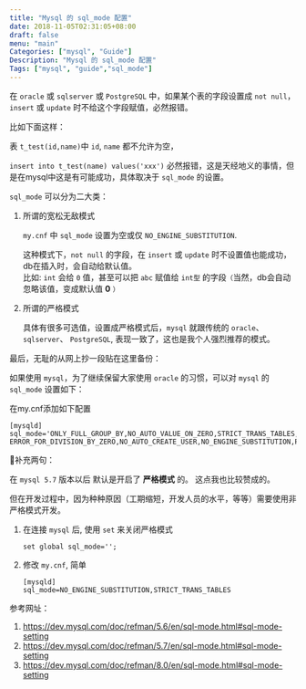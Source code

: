 ```yaml
---
title: "Mysql 的 sql_mode 配置"
date: 2018-11-05T02:31:05+08:00
draft: false
menu: "main"
Categories: ["mysql", "Guide"]
Description: "Mysql 的 sql_mode 配置"
Tags: ["mysql", "guide","sql_mode"]
---
```


在 `oracle` 或 `sqlserver` 或 `PostgreSQL` 中，如果某个表的字段设置成 `not null`， `insert` 或 `update` 时不给这个字段赋值，必然报错。

比如下面这样：

表 `t_test(id,name)`中 `id`, `name` 都不允许为空，

`insert into t_test(name) values('xxx')` 必然报错，这是天经地义的事情，但是在mysql中这是有可能成功，具体取决于 `sql_mode` 的设置。

`sql_mode` 可以分为二大类：

1. 所谓的宽松无敌模式

    `my.cnf` 中 `sql_mode` 设置为空或仅 `NO_ENGINE_SUBSTITUTION`.  

    这种模式下，`not null` 的字段，在 `insert` 或 `update` 时不设置值也能成功，db在插入时，会自动给默认值。  
    比如: `int` 会给 `0` 值，甚至可以把 `abc` 赋值给 `int型` 的字段`（`当然，db会自动忽略该值，变成默认值 **0** `）`

2. 所谓的严格模式

    具体有很多可选值，设置成严格模式后，`mysql` 就跟传统的 `oracle`、`sqlserver`、 `PostgreSQL`, 表现一致了，这也是我个人强烈推荐的模式。


最后，无耻的从网上抄一段贴在这里备份：

如果使用 `mysql`，为了继续保留大家使用 `oracle` 的习惯，可以对 `mysql` 的`sql_mode` 设置如下：

在my.cnf添加如下配置

```
[mysqld]
sql_mode='ONLY_FULL_GROUP_BY,NO_AUTO_VALUE_ON_ZERO,STRICT_TRANS_TABLES,NO_ZERO_IN_DATE,NO_ZERO_DATE,
ERROR_FOR_DIVISION_BY_ZERO,NO_AUTO_CREATE_USER,NO_ENGINE_SUBSTITUTION,PIPES_AS_CONCAT,ANSI_QUOTES'
```

补充两句：

在 `mysql 5.7` 版本以后 默认是开启了 **严格模式** 的。 这点我也比较赞成的。

但在开发过程中，因为种种原因（工期缩短，开发人员的水平，等等）需要使用非严格模式开发。

1. 在连接 `mysql` 后, 使用 `set` 来关闭严格模式
   
    ```
    set global sql_mode='';
    ```

2. 修改 `my.cnf`, 简单

    ```
    [mysqld]
    sql_mode=NO_ENGINE_SUBSTITUTION,STRICT_TRANS_TABLES
    ```

参考网址：
1. https://dev.mysql.com/doc/refman/5.6/en/sql-mode.html#sql-mode-setting
2. https://dev.mysql.com/doc/refman/5.7/en/sql-mode.html#sql-mode-setting
3. https://dev.mysql.com/doc/refman/8.0/en/sql-mode.html#sql-mode-setting

